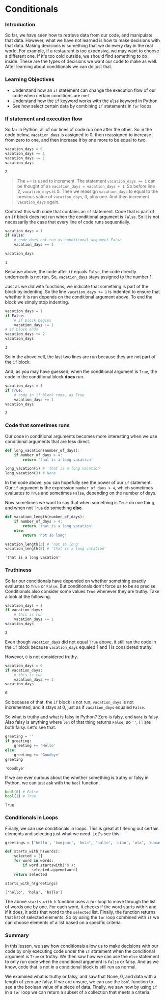 
# Conditionals

### Introduction

So far, we have seen how to retrieve data from our code, and manipulate that data.  However, what we have not learned is how to make decisions with that data.  Making decisions is something that we do every day in the real world.  For example, if a restaurant is too expensive, we may want to choose a different one.  If it's too cold outside, we should find something to do inside.  These are the types of decisions we want our code to make as well.  After learning about conditionals we can do just that.  

### Learning Objectives

* Understand how an `if` statement can change the execution flow of our code when certain conditions are met
* Understand how the `if` keyword works with the `else` keyword in Python
* See how select certain data by combining `if` statements in `for` loops 

### If statement and execution flow

So far in Python, all of our lines of code run one after the other.  So in the code below, `vacation_days` is assigned to 0, then reassigned to increase from zero to one, and then increase it by one more to be equal to two.


```python
vacation_days = 0
vacation_days += 1
vacation_days += 1
vacation_days
```




    2



> The += is used to increment.  The statement `vacation_days += 1` can be thought of as `vacation_days = vacation_days + 1`.  So before line 2, `vacation_days` is 0.  Then we reassign `vacation_days` to equal to the previous value of `vacation_days`, 0, plus one.  And then increment `vacation_days` again.

Contrast this with code that contains an `if` statement.  Code that is part of an `if` block does not run when the conditional argument is `False`.  So it is not necessarily the case that every line of code runs sequentially.


```python
vacation_days = 1
if False:
    # code does not run as conditional argument False
    vacation_days += 1
```


```python
vacation_days
```




    1



Because above, the code after `if` equals `False`, the code directly underneath is not run.  So, `vacation_days` stays assigned to the number 1.  

Just as we did with functions, we indicate that something is part of the block by indenting.  So the line `vacation_days += 1` is indented to ensure that whether it is run depends on the conditional argument above.  To end the block we simply stop indenting.


```python
vacation_days = 1
if False:
    # if block begins
    vacation_days += 1
# if block ends
vacation_days += 2
vacation_days
```




    3



So in the above cell, the last two lines are run because they are not part of the `if` block.

And, as you may have guessed, when the conditional argument is `True`, the code in the conditional block **does** run.  


```python
vacation_days = 1
if True:
    # code in if block runs, as True
    vacation_days += 1
vacation_days
```




    2



### Code that sometimes runs

Our code in conditional arguments becomes more interesting when we use conditional arguments that are less direct.


```python
def long_vacation(number_of_days):
    if number_of_days > 4:
        return 'that is a long vacation'
```


```python
long_vacation(5) # 'that is a long vacation'
long_vacation(3) # None
```

In the code above, you can hopefully see the power of our `if` statement.  Our `if` argument is the expression `number_of_days > 4`, which sometimes evaluates to `True` and sometimes `False`, depending on the number of days.

Now sometimes we want to say that when something is `True` do one thing, and when not `True` do something **else**.


```python
def vacation_length(number_of_days):
    if number_of_days > 4:
        return 'that is a long vacation'
    else:
        return 'not so long'
```


```python
vacation_length(3) # 'not so long'
vacation_length(5) # 'that is a long vacation'
```




    'that is a long vacation'



### Truthiness

So far our conditionals have depended on whether something exactly evaluates to `True` or `False`.  But conditionals don't force us to be so precise.  Conditionals also consider some values `True` whenever they are truthy.  Take a look at the following.


```python
vacation_days = 1
if vacation_days:
    # this is run
    vacation_days += 1
vacation_days
```




    2



Even though `vacation_days` did not equal `True` above, it still ran the code in the `if` block because `vacation_days` equaled 1 and 1 is considered truthy.

However, `0` is not considered truthy.  


```python
vacation_days = 0
if vacation_days:
    # this is run
    vacation_days += 1
vacation_days
```




    0



So because of that, the `if` block is not run, `vacation_days` is not incremented, and it stays at 0, just as if `vacation_days` equaled `False`. 

So what is truthy and what is falsy in Python?  Zero is falsy, and `None` is falsy.  Also falsy is anything where `len` of that thing returns `False`, so `''`, `[]` are both falsy.  Let's see that. 


```python
greeting = ''
if greeting:
    greeting += 'Hello'
else:
    greeting += 'Goodbye'
greeting
```




    'Goodbye'



If we are ever curious about the whether something is truthy or falsy in Python, we can just ask with the `bool` function.


```python
bool(0) # False
bool(1) # True
```




    True



### Conditionals in Loops

Finally, we can use conditionals in loops.  This is great at filtering out certain elements and selecting just what we need.  Let's see this.


```python
greetings = ['hello', 'bonjour', 'hola', 'hallo', 'ciao', 'ola', 'namaste', 'salam']

def starts_with_h(words):
    selected = []
    for word in words:
        if word.startswith('h'):
            selected.append(word)
    return selected 

starts_with_h(greetings)
```




    ['hello', 'hola', 'hallo']



The above `starts_with_h` function uses a `for` loop to move through the list of words one by one.  For each word, it checks if the word starts with `h` and if it does, it adds that word to the `selected` list.  Finally, the function returns that list of selected elements.  So by using the `for` loop combined with `if` we can choose elements of a list based on a specific criteria.

### Summary

In this lesson, we saw how conditionals allow us to make decisions with our code by only executing code under the `if` statement when the conditional argument is `True` or truthy.  We then saw how we can use the `else` statement to only run code when the conditional argument is `False` or falsy.  And as we know, code that is not in a conditional block is still run as normal.  

We examined what is truthy or falsy, and saw that None, 0, and data with a length of zero are falsy.  If we are unsure, we can use the `bool` function to see a the boolean value of a piece of data.  Finally, we saw how by using `if` in a `for` loop we can return a subset of a collection that meets a criteria.
